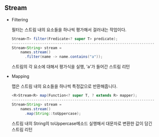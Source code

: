 ## Stream



- Filtering

  필터는 스트림 내의 요소들을 하나씩 평가해서 걸러내는 작업이다.

  ```java
  Stream<T> filter(Fredicate<? super T> predicate);
  ------------------------------------------------------------------
  Stream<String> stream = 
      names.stream()
      	.filter(name -> name.contains("a"));
  ```

  스트림의 각 요소에 대해서 평가식을 실행, 'a'가 들어간 스트림 리턴



- Mapping

  맵은 스트림 내의 요소들을 하나씩 특정값으로 반환해줍니다.

  ```java
  <R>Stream<R> map(Function<? super T, ? extends R> mapper);
  ------------------------------------------------------------------
  Stream<String> stream = 
      names.stream()
      	.map(String::toUppercase);
  ```

  스트림 내의 String의 toUppercase메소드 실행해서 대문자로 변환한 값이 담긴 스트림 리턴

  